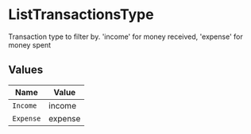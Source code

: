 # ListTransactionsType

Transaction type to filter by. 'income' for money received, 'expense' for money spent


## Values

| Name      | Value     |
| --------- | --------- |
| `Income`  | income    |
| `Expense` | expense   |